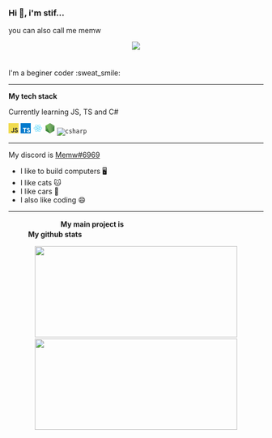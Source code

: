  
### Hi :wave:, i'm stif...
you can also call me memw
<br>
<div align="center">
  <img src="https://user-images.githubusercontent.com/79871802/179410885-50c2d654-92dc-4e73-a646-c39e75bb55d7.png"/>
</div>
<br>
<br>
I'm a beginer coder :sweat_smile:

---

**My tech stack**

Currently learning JS, TS and C#

<code><img height="20" alt="javascript" src="https://raw.githubusercontent.com/github/explore/80688e429a7d4ef2fca1e82350fe8e3517d3494d/topics/javascript/javascript.png"></code>
<code><img height="20" alt="typescript" src="https://raw.githubusercontent.com/github/explore/80688e429a7d4ef2fca1e82350fe8e3517d3494d/topics/typescript/typescript.png"></code>
<code><img height="20" alt="react" src="https://raw.githubusercontent.com/github/explore/80688e429a7d4ef2fca1e82350fe8e3517d3494d/topics/react/react.png"></code>
<code><img height="20" alt="nodejs" src="https://raw.githubusercontent.com/github/explore/80688e429a7d4ef2fca1e82350fe8e3517d3494d/topics/nodejs/nodejs.png"></code>
<code><img height="20" alt="csharp" src="https://user-images.githubusercontent.com/79871802/179404377-476689dd-047a-4d78-9ac0-c17c423ca0e8.svg"></code>    

---

My discord is <a href="https://discordapp.com/users/463986224101588992/">Memw#6969</a>

- I like to build computers 🖥️
- I like cats 🐱
- I like cars 🚙
- I also like coding 😄

---

ㅤㅤㅤㅤㅤㅤㅤㅤ**My main project is** ㅤㅤㅤㅤㅤㅤㅤㅤㅤㅤㅤㅤㅤㅤㅤㅤㅤㅤㅤㅤㅤㅤㅤㅤ**My github stats**

<div align="center">
  <img height="180em" width="400em" src="https://github-readme-stats.vercel.app/api/pin/?username=stifskere&repo=betterconsole&show_icons=true&theme=github_dark&include_all_commits=true&count_private=true&hide_border=true"/>
   <img height="180em" width="400em" src="https://github-readme-stats.vercel.app/api?username=stifskere&show_icons=true&theme=github_dark&include_all_commits=true&count_private=true&hide_border=true"/>
</div>
  

